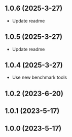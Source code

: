 ## 1.0.6 (2025-3-27)

- Update readme

## 1.0.5 (2025-3-27)

- Update readme

## 1.0.4 (2025-3-27)

- Use new benchmark tools

## 1.0.2 (2023-6-20)

## 1.0.1 (2023-5-17)

## 1.0.0 (2023-5-17)
